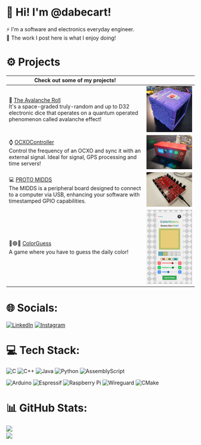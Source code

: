 # 💫 Hi! I'm @dabecart!
⚡ I'm a software and electronics everyday engineer. <br>🎉 The work I post here is what I enjoy doing!

# ⚙️ Projects

|Check out some of my projects!||
|---|---|
|🎲 [The Avalanche Roll](https://github.com/dabecart/TheAvalancheRoll)<br>It's a space-graded truly-random and up to D32 electronic dice that operates on a quantum operated phenomenon called avalanche effect!|<img src="img/TheDice_v2.png" width="400"/>|
|⌚ [OCXOController](https://github.com/dabecart/OCXOController)<br>Control the frequency of an OCXO and sync it with an external signal. Ideal for signal, GPS processing and time servers!|<img src="img/OCXOController.jpg" width="400"/>|
|💻 [PROTO MIDDS](https://github.com/dabecart/PROTO-MIDDS)<br>The MIDDS is a peripheral board designed to connect to a computer via USB, enhancing your software with timestamped GPIO capabilities.|<img src="img/MIDDS.jpg" width="400"/>|
|🔴🟢🔵 [ColorGuess](https://colorguess.io/)<br>A game where you have to guess the daily color!|<img src="img/ColorGuess.png" width="400"/>|


# 🌐 Socials:
[![LinkedIn](https://img.shields.io/badge/LinkedIn-%230077B5.svg?logoColor=white)](https://linkedin.com/in/dabecart) 
[![Instagram](https://img.shields.io/badge/Instagram-%23ff77B5.svg?logoColor=white)](https://linkedin.com/in/dabecart) 

# 💻 Tech Stack:
![C](https://img.shields.io/badge/c-%2300599C.svg?style=for-the-badge&logo=c&logoColor=white) ![C++](https://img.shields.io/badge/c++-%2300599C.svg?style=for-the-badge&logo=c%2B%2B&logoColor=white) ![Java](https://img.shields.io/badge/java-%23ED8B00.svg?style=for-the-badge&logo=openjdk&logoColor=white) ![Python](https://img.shields.io/badge/python-3670A0?style=for-the-badge&logo=python&logoColor=ffdd54) ![AssemblyScript](https://img.shields.io/badge/assembly%20script-%23000000.svg?style=for-the-badge&logo=assemblyscript&logoColor=white) 


![Arduino](https://img.shields.io/badge/-Arduino-00979D?style=for-the-badge&logo=Arduino&logoColor=white) ![Espressif](https://img.shields.io/badge/espressif-E7352C.svg?style=for-the-badge&logo=espressif&logoColor=white) ![Raspberry Pi](https://img.shields.io/badge/-RaspberryPi-C51A4A?style=for-the-badge&logo=Raspberry-Pi) ![Wireguard](https://img.shields.io/badge/wireguard-%2388171A.svg?style=for-the-badge&logo=wireguard&logoColor=white) ![CMake](https://img.shields.io/badge/CMake-%23008FBA.svg?style=for-the-badge&logo=cmake&logoColor=white)
# 📊 GitHub Stats:
![](https://github-readme-streak-stats.herokuapp.com/?user=dabecart&theme=radical&hide_border=false)<br/>
![](https://github-readme-stats.vercel.app/api/top-langs/?username=dabecart&theme=radical&hide_border=false&include_all_commits=false&count_private=false&layout=compact)
